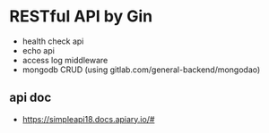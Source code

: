# RESTful API by Gin

* health check api
* echo api
* access log middleware
* mongodb CRUD (using gitlab.com/general-backend/mongodao)

## api doc

* https://simpleapi18.docs.apiary.io/#